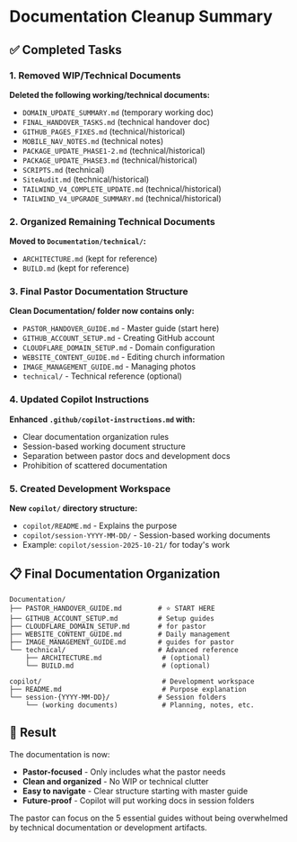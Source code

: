 # Documentation Cleanup Summary

## ✅ Completed Tasks

### 1. Removed WIP/Technical Documents

**Deleted the following working/technical documents:**

- `DOMAIN_UPDATE_SUMMARY.md` (temporary working doc)
- `FINAL_HANDOVER_TASKS.md` (technical handover doc)
- `GITHUB_PAGES_FIXES.md` (technical/historical)
- `MOBILE_NAV_NOTES.md` (technical notes)
- `PACKAGE_UPDATE_PHASE1-2.md` (technical/historical)
- `PACKAGE_UPDATE_PHASE3.md` (technical/historical)
- `SCRIPTS.md` (technical)
- `SiteAudit.md` (technical/historical)
- `TAILWIND_V4_COMPLETE_UPDATE.md` (technical/historical)
- `TAILWIND_V4_UPGRADE_SUMMARY.md` (technical/historical)

### 2. Organized Remaining Technical Documents

**Moved to `Documentation/technical/`:**

- `ARCHITECTURE.md` (kept for reference)
- `BUILD.md` (kept for reference)

### 3. Final Pastor Documentation Structure

**Clean Documentation/ folder now contains only:**

- `PASTOR_HANDOVER_GUIDE.md` - Master guide (start here)
- `GITHUB_ACCOUNT_SETUP.md` - Creating GitHub account
- `CLOUDFLARE_DOMAIN_SETUP.md` - Domain configuration
- `WEBSITE_CONTENT_GUIDE.md` - Editing church information
- `IMAGE_MANAGEMENT_GUIDE.md` - Managing photos
- `technical/` - Technical reference (optional)

### 4. Updated Copilot Instructions

**Enhanced `.github/copilot-instructions.md` with:**

- Clear documentation organization rules
- Session-based working document structure
- Separation between pastor docs and development docs
- Prohibition of scattered documentation

### 5. Created Development Workspace

**New `copilot/` directory structure:**

- `copilot/README.md` - Explains the purpose
- `copilot/session-YYYY-MM-DD/` - Session-based working documents
- Example: `copilot/session-2025-10-21/` for today's work

## 📋 Final Documentation Organization

```
Documentation/
├── PASTOR_HANDOVER_GUIDE.md         # ⭐ START HERE
├── GITHUB_ACCOUNT_SETUP.md          # Setup guides
├── CLOUDFLARE_DOMAIN_SETUP.md       # for pastor
├── WEBSITE_CONTENT_GUIDE.md         # Daily management
├── IMAGE_MANAGEMENT_GUIDE.md        # guides for pastor
└── technical/                       # Advanced reference
    ├── ARCHITECTURE.md               # (optional)
    └── BUILD.md                      # (optional)

copilot/                              # Development workspace
├── README.md                         # Purpose explanation
└── session-{YYYY-MM-DD}/            # Session folders
    └── (working documents)           # Planning, notes, etc.
```

## 🎯 Result

The documentation is now:

- **Pastor-focused** - Only includes what the pastor needs
- **Clean and organized** - No WIP or technical clutter
- **Easy to navigate** - Clear structure starting with master guide
- **Future-proof** - Copilot will put working docs in session folders

The pastor can focus on the 5 essential guides without being overwhelmed by technical documentation or development artifacts.
